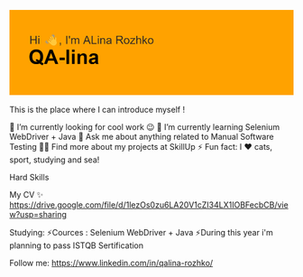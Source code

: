 ![Header](https://github.com/alinarojko/alinarojko/blob/102f4a01cbab4adb9bf9463139b69c8840dd22b0/header.png)

This is the place where I can introduce myself !

🔭  I’m currently looking for cool work  😉
🌱  I’m currently learning Selenium WebDriver + Java
💬  Ask me about anything related to Manual Software Testing
👨‍💻  Find  more about my projects at SkillUp 
⚡  Fun fact: I ❤️ cats, sport, studying and sea!

Hard Skills

My CV ✨
https://drive.google.com/file/d/1lezOs0zu6LA20V1cZI34LX1IOBFecbCB/view?usp=sharing

Studying: 
⚡Cources : Selenium WebDriver + Java
⚡During this year i'm planning to pass ISTQB Sertification 

Follow me:
https://www.linkedin.com/in/qalina-rozhko/

